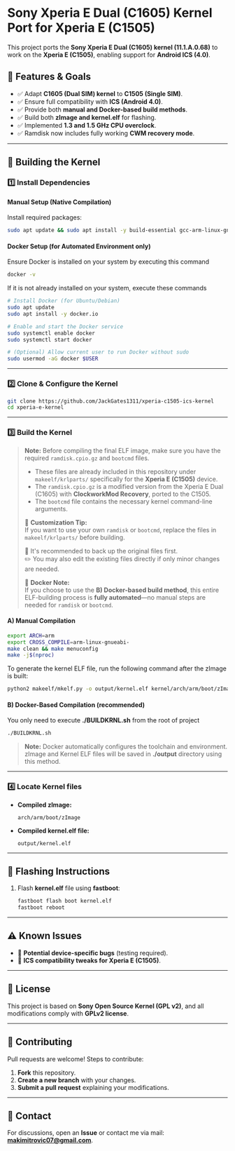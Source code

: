 # Sony Xperia E Dual (C1605) Kernel Port for Xperia E (C1505)

This project ports the **Sony Xperia E Dual (C1605) kernel (11.1.A.0.68)** to work on the **Xperia E (C1505)**, enabling support for **Android ICS (4.0)**.

## 📌 Features & Goals  
- ✅ Adapt **C1605 (Dual SIM) kernel** to **C1505 (Single SIM)**.  
- ✅ Ensure full compatibility with **ICS (Android 4.0)**.  
- ✅ Provide both **manual and Docker-based build methods**.  
- ✅ Build both **zImage and kernel.elf** for flashing.
- ✅ Implemented **1.3 and 1.5 GHz CPU overclock**.   
- ✅ Ramdisk now includes fully working **CWM recovery mode**.  
---

## 🔧 **Building the Kernel**  

### **1️⃣ Install Dependencies**  
#### **Manual Setup (Native Compilation)**  
Install required packages:  
```bash
sudo apt update && sudo apt install -y build-essential gcc-arm-linux-gnueabi bc
```

#### **Docker Setup (for Automated Environment only)**  
Ensure Docker is installed on your system by executing this command
```bash
docker -v
```

If it is not already installed on your system, execute these commands

```bash
# Install Docker (for Ubuntu/Debian)
sudo apt update
sudo apt install -y docker.io

# Enable and start the Docker service
sudo systemctl enable docker
sudo systemctl start docker

# (Optional) Allow current user to run Docker without sudo
sudo usermod -aG docker $USER
```

---

### **2️⃣ Clone & Configure the Kernel**  
```bash
git clone https://github.com/JackGates1311/xperia-c1505-ics-kernel
cd xperia-e-kernel  
```

---

### **3️⃣ Build the Kernel**
> **Note:**  Before compiling the final ELF image, make sure you have the required `ramdisk.cpio.gz` and `bootcmd` files.
> - These files are already included in this repository under `makeelf/krlparts/` specifically for the **Xperia E (C1505)** device.
> - The `ramdisk.cpio.gz` is a modified version from the Xperia E Dual (C1605) with **ClockworkMod Recovery**, ported to the C1505.
> - The `bootcmd` file contains the necessary kernel command-line arguments.
>
> 🔄 **Customization Tip:**  
> If you want to use your own `ramdisk` or `bootcmd`, replace the files in `makeelf/krlparts/` before building.  
>
> 💾 It's recommended to back up the original files first.  
> ✏️ You may also edit the existing files directly if only minor changes are needed.
>
> 🐳 **Docker Note:**  
> If you choose to use the **B) Docker-based build method**, this entire ELF-building process is **fully automated**—no manual steps are needed for `ramdisk` or `bootcmd`.
#### **A) Manual Compilation**  
```bash
export ARCH=arm  
export CROSS_COMPILE=arm-linux-gnueabi-  
make clean && make menuconfig  
make -j$(nproc)
```
To generate the kernel ELF file, run the following command after the zImage is built:
```bash
python2 makeelf/mkelf.py -o output/kernel.elf kernel/arch/arm/boot/zImage@0x00208000 kernel/krlparts/ramdisk.cpio.gz@0x01400000,ramdisk kernel/krlparts/bootcmd@cmdline
```
#### **B) Docker-Based Compilation (recommended)**
You only need to execute **./BUILDKRNL.sh** from the root of project
```bash
./BUILDKRNL.sh
```
> **Note:** Docker automatically configures the toolchain and environment. zImage and Kernel ELF files will be saved in **./output** directory using this method.
---

### **4️⃣ Locate Kernel files**  
- **Compiled zImage:**  
  ```plaintext
  arch/arm/boot/zImage
  ```
- **Compiled kernel.elf file:**  
  ```plaintext
  output/kernel.elf
  ```
---

## 📲 **Flashing Instructions**  
1. Flash **kernel.elf** file using **fastboot**:  
   ```bash
   fastboot flash boot kernel.elf
   fastboot reboot
   ```
---

## ⚠️ **Known Issues**  
- 🔄 **Potential device-specific bugs** (testing required).  
- 🔄 **ICS compatibility tweaks for Xperia E (C1505)**.  

---

## 📜 **License**  
This project is based on **Sony Open Source Kernel (GPL v2)**, and all modifications comply with **GPLv2 license**.  

---

## 🤝 **Contributing**  
Pull requests are welcome! Steps to contribute:  
1. **Fork** this repository.  
2. **Create a new branch** with your changes.  
3. **Submit a pull request** explaining your modifications.  

---

## 📧 **Contact**  
For discussions, open an **Issue** or contact me via mail: **makimitrovic07@gmail.com**.  

